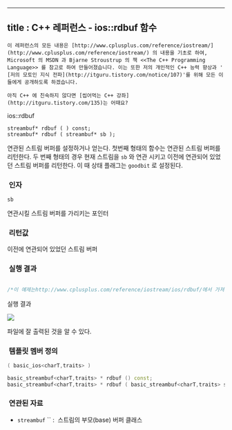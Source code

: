 ----------------
title : C++ 레퍼런스 - ios::rdbuf 함수
--------------



```warning
이 레퍼런스의 모든 내용은 [http://www.cplusplus.com/reference/iostream/](http://www.cplusplus.com/reference/iostream/) 의 내용을 기초로 하여, Microsoft 의 MSDN 과 Bjarne Stroustrup 의 책 <<The C++ Programming Language>> 를 참고로 하여 만들어졌습니다. 이는 또한 저의 개인적인 C++ 능력 향상과 ' [저의 모토인 지식 전파](http://itguru.tistory.com/notice/107)'를 위해 모든 이들에게 공개하도록 하겠습니다.
```

```info
아직 C++ 에 친숙하지 않다면 [씹어먹는 C++ 강좌](http://itguru.tistory.com/135)는 어때요?
```

ios::rdbuf



```info
streambuf* rdbuf ( ) const;
streambuf* rdbuf ( streambuf* sb );

```

연관된 스트림 버퍼를 설정하거나 얻는다.
첫번째 형태의 함수는 연관된 스트림 버퍼를 리턴한다.
두 번째 형태의 경우 현재 스트림을 `sb` 와 연관 시키고 이전에 연관되어 있었던 스트림 버퍼를 리턴한다. 이 때 상태 플래그는 `goodbit` 로 설정된다.



###  인자





`sb`

연관시킬 스트림 버퍼를 가리키는 포인터



###  리턴값




이전에 연관되어 있었던 스트림 버퍼



###  실행 결과




```cpp

/*이 예제는http://www.cplusplus.com/reference/iostream/ios/rdbuf/에서 가져왔습니다.*/#include <iostream>#include <fstream>using namespace std;int main (){    streambuf *psbuf, *backup;    ofstream filestr;    filestr.open ("test.txt");    backup = cout.rdbuf();     // 현재 cout 의 스트림 버퍼를 백업한다.    psbuf = filestr.rdbuf();   // 파일 스트림 버퍼를 얻는다    cout.rdbuf(psbuf);         // 파일 스트림 버퍼를 cout 에 연관시킨다    cout << "This is written to the file"; // 따라서 이것은 파일에 쓰여진다.    cout.rdbuf(backup);        // 원래 cout 의 스트림 버퍼로 돌아간다.    filestr.close();    return 0;}
```

실행 결과


![](http://img1.daumcdn.net/thumb/R1920x0/?fname=http%3A%2F%2Fcfile24.uf.tistory.com%2Fimage%2F19116F414F6E86F8080AC6)

파일에 잘 출력된 것을 알 수 있다.



###  템플릿 멤버 정의




```cpp
( basic_ios<charT,traits> )

basic_streambuf<charT,traits> * rdbuf () const;
basic_streambuf<charT,traits> * rdbuf ( basic_streambuf<charT,traits> sb);
```





###  연관된 자료





* `streambuf`
`` :  스트림의 부모(base) 버퍼 클래스









